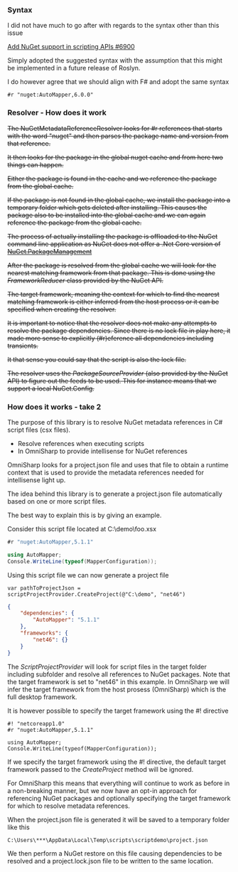 ### Syntax

I did not have much to go after with regards to the syntax other than this issue

[Add NuGet support in scripting APIs #6900](https://github.com/dotnet/roslyn/issues/6900)

Simply adopted the suggested syntax with the assumption that this might be implemented in a future release of Roslyn.

I do however agree that we should align with F# and adopt the same syntax

```
#r "nuget:AutoMapper,6.0.0"
```



### Resolver - How does it work

~~The NuGetMetadataReferenceResolver looks for #r references that starts with the word "nuget" and then parses the package name and version from that reference.~~

~~It then looks for the package in the global nuget cache and from here two things can happen.~~

~~Either the package is found in the cache and we reference the package from the global cache.~~

~~If the package is not found in the global cache, we install the package into a temporary folder which gets deleted after installing. This causes the package also to be installed into the global cache and we can again reference the package from the global cache.~~

~~The process of actually installing the package is offloaded to the NuGet command line application as NuGet does not offer a .Net Core version of [NuGet.PackageManagement](https://www.nuget.org/packages/NuGet.PackageManagement)~~

~~After the package is resolved from the global cache we will look for the nearest matching framework from that package. This is done using the *FrameworkReducer* class provided by the NuGet API.~~ 

~~The target framework, meaning the context for which to find the nearest matching framework is either inferred from the host process or it can be specified when creating the resolver.~~

~~It is important to notice that the resolver does not make any attempts to resolve the package dependencies. Since there is no lock file in play here, it made more sense to explicitly (#r)eference all dependencies including transients.~~

~~It that sense you could say that the script is also the lock file.~~

~~The resolver uses the *PackageSourceProvider* (also provided by the NuGet API) to figure out the feeds to be used. This for instance means that we support a local NuGet.Config.~~ 

### How does it works - take 2

The purpose of this library is to resolve NuGet metadata references in C# script files (csx files).



* Resolve references when executing scripts 
* In OmniSharp to provide intellisense for NuGet references

OmniSharp looks for a project.json file and uses that file to obtain a runtime context that is used to provide the metadata references needed for intellisense light up.

The idea behind this library is to generate a project.json file automatically based on one or more script files.

The best way to explain this is by giving an example.

Consider this script file located at C:\demo\foo.xsx

```csharp
#r "nuget:AutoMapper,5.1.1"

using AutoMapper;
Console.WriteLine(typeof(MapperConfiguration));
```

Using this script file we can now generate a project file 

```
var pathToProjectJson = scriptProjectProvider.CreateProject(@"C:\demo", "net46")	
```

```json
{
    "dependencies": {
        "AutoMapper": "5.1.1"
    },
    "frameworks": {
        "net46": {}
    }
}
```

The *ScriptProjectProvider* will look for script files in the target folder including subfolder and resolve all references to NuGet packages.  Note that the target framework is set to "net46" in this example. In OmniSharp we will infer the target framework from the host prosess (OmniSharp) which is the full desktop framework.

It is however possible to specify the target framework using the #! directive

```
#! "netcoreapp1.0"
#r "nuget:AutoMapper,5.1.1"

using AutoMapper;
Console.WriteLine(typeof(MapperConfiguration));
```

If we specify the target framework using the #! directive, the default target framework passed to the *CreateProject* method will be ignored. 

For OmniSharp this means that everything will continue to work as before in a non-breaking manner, but we now have an opt-in approach for referencing NuGet packages and optionally specifying the target framework for which to resolve metadata references.

When the project.json file is generated it will be saved to a temporary folder like this

```shell
C:\Users\***\AppData\Local\Temp\scripts\scriptdemo\project.json
```

We then perform a NuGet restore on this file causing dependencies to be resolved and a project.lock.json file to be written to the same location. 







































###   

#  